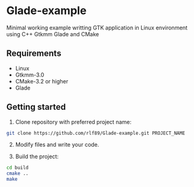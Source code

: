 # Glade-example
Minimal working example writting GTK application in Linux environment using C++ Gtkmm Glade and CMake

## Requirements
* Linux
* Gtkmm-3.0
* CMake-3.2 or higher
* Glade

## Getting started
1. Clone repository with preferred project name:
```bash
git clone https://github.com/rlf89/Glade-example.git PROJECT_NAME
```

2. Modify files and write your code.

3. Build the project:
```bash
cd build
cmake ..
make
```
